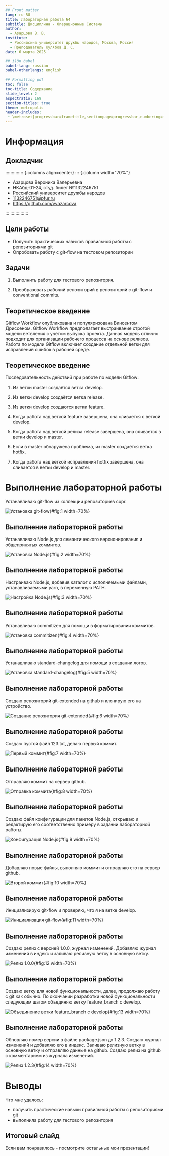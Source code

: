```yaml
---
## Front matter
lang: ru-RU
title: Лабораторная работа №4
subtitle: Дисциплина - Операционные Системы
author:
  - Азарцова В. В.
institute:
  - Российский университет дружбы народов, Москва, Россия
  - Преподаватель Кулябов Д. С.
date: 6 марта 2025

## i18n babel
babel-lang: russian
babel-otherlangs: english

## Formatting pdf
toc: false
toc-title: Содержание
slide_level: 2
aspectratio: 169
section-titles: true
theme: metropolis
header-includes:
 - \metroset{progressbar=frametitle,sectionpage=progressbar,numbering=fraction}
---
```


# Информация

## Докладчик

:::::::::::::: {.columns align=center}
::: {.column width="70%"}

  * Азарцова Вероника Валерьевна
  * НКАбд-01-24, студ. билет №1132246751
  * Российский университет дружбы народов
  * [1132246751@pfur.ru](mailto:1132246751@pfur.ru)
  * <https://github.com/vvazarcova>

:::
::::::::::::::

## Цели работы

- Получить практических навыков правильной работы с репозиториями git
- Опробовать работу с git-flow на тестовом репозитории

## Задачи

1. Выполнить работу для тестового репозитория.

2. Преобразовать рабочий репозиторий в репозиторий с git-flow и conventional commits.

## Теоретическое введение

Gitflow Workflow опубликована и популяризована Винсентом Дриссеном.
Gitflow Workflow предполагает выстраивание строгой модели ветвления с учётом выпуска проекта.
Данная модель отлично подходит для организации рабочего процесса на основе релизов.
Работа по модели Gitflow включает создание отдельной ветки для исправлений ошибок в рабочей среде.

## Теоретическое введение

Последовательность действий при работе по модели Gitflow:

1. Из ветки master создаётся ветка develop.

2. Из ветки develop создаётся ветка release.

3. Из ветки develop создаются ветки feature.

4. Когда работа над веткой feature завершена, она сливается с веткой develop.

5. Когда работа над веткой релиза release завершена, она сливается в ветки develop и master.

6. Если в master обнаружена проблема, из master создаётся ветка hotfix.

7. Когда работа над веткой исправления hotfix завершена, она сливается в ветки develop и master.


# Выполнение лабораторной работы

Устанавливаю git-flow из коллекции репозиториев copr.

![Установка git-flow](image/1.png){#fig:1 width=70%}

## Выполнение лабораторной работы

Устанавливаю Node.js для семантического версионирования и общепринятых коммитов.

![Установка Node.js](image/2.png){#fig:2 width=70%}

## Выполнение лабораторной работы

Настраиваю Node.js, добавив каталог с исполняемыми файлами, устанавливаемыми yarn, в переменную PATH.

![Настройка Node.js](image/3.png){#fig:3 width=70%}

## Выполнение лабораторной работы

Устанавливаю commitizen для помощи в форматировании коммитов.

![Установка commitizen](image/4.png){#fig:4 width=70%}

## Выполнение лабораторной работы

Устанавливаю standard-changelog для помощи в создании логов.

![Установка standard-changelog](image/5.png){#fig:5 width=70%}

## Выполнение лабораторной работы

Создаю репозиторий git-extended на github и клонирую его на устройство.

![Создание репозитория git-extended](image/6.png){#fig:6 width=70%}

## Выполнение лабораторной работы

Создаю пустой файл 123.txt, делаю первый коммит.

![Первый коммит](image/7.png){#fig:7 width=70%}

## Выполнение лабораторной работы

Отправляю коммит на сервер github.

![Отправка коммита](image/8.png){#fig:8 width=70%}

## Выполнение лабораторной работы

Создаю файл конфигурации для пакетов Node.js, открываю и редактирую его соответственно примеру в задании лабораторной работы.

![Конфигурация Node.js](image/9.png){#fig:9 width=70%}

## Выполнение лабораторной работы

Добавляю новые файлы, выполняю коммит и отправляю его на сервер github.

![Второй коммит](image/10.png){#fig:10 width=70%}

## Выполнение лабораторной работы

Инициализирую git-flow и проверяю, что я на ветке develop.

![Инициализация git-flow](image/11.png){#fig:11 width=70%}

## Выполнение лабораторной работы

Создаю релиз с версией 1.0.0, журнал изменений. Добавляю журнал изменений в индекс и заливаю релизную ветку в основную ветку.

![Релиз 1.0.0](image/12.png){#fig:12 width=70%}

## Выполнение лабораторной работы

Создаю ветку для новой функциональности, далее, продолжаю работу c git как обычно. По окончании разработки новой функциональности следующим шагом объединяю ветку feature_branch c develop.

![Объединение ветки feature_branch c develop](image/13.png){#fig:13 width=70%}

## Выполнение лабораторной работы

Обновляю номер версии в файле package.json до 1.2.3. Создаю журнал изменений и добавляю его в индекс. Заливаю релизную ветку в основную ветку и отправляю данные на github. Создаю релиз на github с комментарием из журнала изменений.

![Релиз 1.2.3](image/14.png){#fig:14 width=70%}

# Выводы

Что мне удалось:

- получить практические навыки правильной работы с репозиториями git
- выполнила работу для тестового репозитория

## Итоговый слайд

Если вам понравилось - посмотрите остальные мои презентации!



